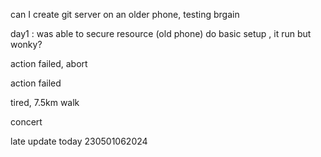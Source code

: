 can I create git server on an older phone, testing brgain

day1 : was able to secure resource (old phone) do basic setup , it run but wonky?

action failed, abort


action failed 

tired, 7.5km walk

concert 


late update today 230501062024